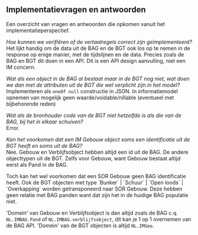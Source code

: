 ## Implementatievragen en antwoorden

Een overzicht van vragen en antwoorden die opkomen vanuit het implementatieperspectief. 

_Hoe kunnen we verifiëren of de vertaalregels correct zijn geïmplementeerd?_ <br/>
Het lijkt handig om de data uit de BAG en de BGT ook los op te nemen in de response op enige manier, met de tijdslijnen en de data. Precies zoals de BAG en BGT dit doen in een API. 
Dit is een API design aanvulling, niet een IM concern.  

_Wat als een object in de BAG al bestaat maar in de BGT nog niet, wat doen we dan met de attributen uit de BGT die wel verplicht zijn in het model?_ <br/>
Implementeren als `oneOf null` constructie in JSON.
In informatiemodel opnemen van mogelijk geen waarde/voidable/nillable (eventueel met bijbehorende reden) 

_Wat als de bronhouder code van de BGT niet hetzelfde is als die van de BAG, bij het in elkaar schuiven?_ <br/>
Error. 

_Kan het voorkomen dat een IM Gebouw object soms een identificatie uit de BGT heeft en soms uit de BAG?_ <br/>
Nee. Gebouw en Verblijfsobject hebben altijd een id uit de BAG. De andere objecttypen uit de BGT. Zelfs voor Gebouw, want Gebouw bestaat altijd eerst als Pand in de BAG. 

<aside class="issue">Toch kan het wel voorkomen dat een SOR Gebouw geen BAG identificatie heeft. Ook de BGT objecten 
met type `Bunker` | `Schuur` | `Open loods` | `Overkapping` worden getransponeerd naar SOR Gebouw. Deze hebben geen relatie met BAG panden want dat zijn het in de huidige BAG populatie niet. </aside>

'Domein' van Gebouw en Verblijfsobject is dan altijd zoals de BAG c.q. `NL.IMBAG.Pand` of `NL.IMBAG.verblijfsobject`, dit kan je 1 op 1 overnemen van de BAG API. 
'Domein' van de BGT objecten is altijd `NL.IMGeo`.